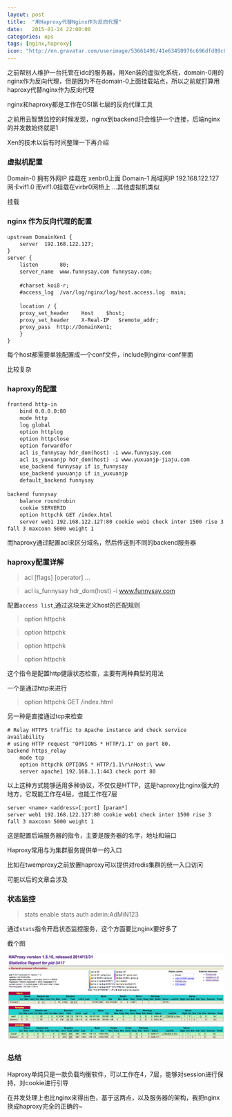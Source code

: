 ```yaml
---
layout: post
title:  "用Haproxy代替Nginx作为反向代理"
date:   2015-01-24 22:00:00
categories: ops
tags: [nginx,haproxy]
icon: "http://en.gravatar.com/userimage/53661496/41e63450976c696dfd89c047c5148212.jpg?size=200"
---
```


之前帮别人维护一台托管在idc的服务器，用Xen装的虚拟化系统，domain-0用的nginx作为反向代理，但是因为不在domain-0上面挂载站点，所以之前就打算用haproxy代替nginx作为反向代理

nginx和haproxy都是工作在OSI第七层的反向代理工具

<!-- more -->
之前用云智慧监控的时候发现，nginx到backend只会维护一个连接，后端nginx的并发数始终就是1

Xen的技术以后有时间整理一下再介绍

### 虚拟机配置

Domain-0 拥有外网IP 挂载在 xenbr0上面
Domain-1 局域网IP 192.168.122.127 网卡vif1.0 而vif1.0挂载在virbr0网桥上
...其他虚拟机类似

挂载

### nginx 作为反向代理的配置

```
upstream DomainXen1 {
	server	192.168.122.127;
}
server {
    listen       80;
    server_name  www.funnysay.com funnysay.com;

    #charset koi8-r;
    #access_log  /var/log/nginx/log/host.access.log  main;

    location / {
	proxy_set_header	Host	$host;
	proxy_set_header	X-Real-IP	$remote_addr;
	proxy_pass	http://DomainXen1;
    }
}
```

每个host都需要单独配置成一个conf文件，include到nginx-conf里面

比较复杂

### haproxy的配置

```
frontend http-in
	bind 0.0.0.0:80
	mode http
	log global
	option httplog
	option httpclose
	option forwardfor
	acl is_funnysay hdr_dom(host) -i www.funnysay.com
	acl is_yuxuanjp hdr_dom(host) -i www.yuxuanjp-jiaju.com
	use_backend funnysay if is_funnysay
	use_backend yuxuanjp if is_yuxuanjp
	default_backend funnysay

backend funnysay
	balance roundrobin
	cookie SERVERID
	option httpchk GET /index.html
	server web1 192.168.122.127:80 cookie web1 check inter 1500 rise 3 fall 3 maxconn 5000 weight 1
```

而haproxy通过配置acl来区分域名，然后传送到不同的backend服务器

### haproxy配置详解

> acl <aclname> <criterion> [flags] [operator] <value> ...

> acl is_funnysay hdr_dom(host) -i www.funnysay.com

配置```access list```,通过这块来定义host的匹配规则

> option httpchk

> option httpchk <uri>

> option httpchk <method> <uri>

> option httpchk <method> <uri> <version>

这个指令是配置http健康状态检查，主要有两种典型的用法

一个是通过http来进行

> option httpchk GET /index.html

另一种是直接通过tcp来检查

```
# Relay HTTPS traffic to Apache instance and check service availability
# using HTTP request "OPTIONS * HTTP/1.1" on port 80.
backend https_relay
    mode tcp
    option httpchk OPTIONS * HTTP/1.1\r\nHost:\ www
    server apache1 192.168.1.1:443 check port 80
```

以上这种方式能够适用多种协议，不仅仅是HTTP，这是haproxy比nginx强大的地方，它既能工作在4层，也能工作在7层

```
server <name> <address>[:port] [param*]
server web1 192.168.122.127:80 cookie web1 check inter 1500 rise 3 fall 3 maxconn 5000 weight 1
```

这是配置后端服务器的指令，主要是服务器的名字，地址和端口

Haproxy常用与为集群服务提供单一的入口

比如在twemproxy之前放置haproxy可以提供对redis集群的统一入口访问

可能以后的文章会涉及

### 状态监控

> stats enable
> stats auth admin:AdMiN123

通过```stats```指令开启状态监控服务，这个方面要比nginx要好多了

截个图

![haproxy](/img/haproxy/QQ20150131-1.png)

### 总结

Haproxy单纯只是一款负载均衡软件，可以工作在4，7层，能够对session进行保持，对cookie进行引导

在并发处理上也比nginx来得出色，基于这两点，以及服务器的架构，我把nginx换成haproxy完全的正确的~

